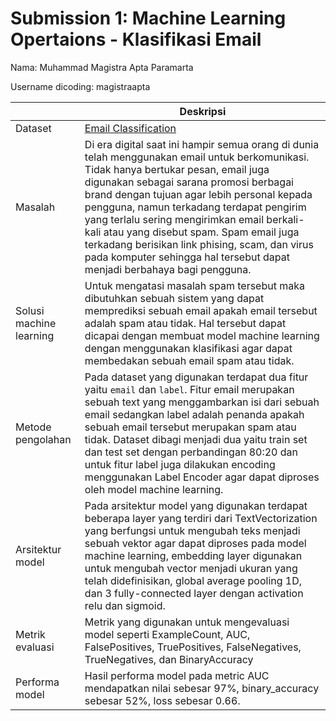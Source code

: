 # Submission 1: Machine Learning Opertaions - Klasifikasi Email
Nama: Muhammad Magistra Apta Paramarta

Username dicoding: magistraapta

|                         | Deskripsi                                                                                                                                                                                                                                                                                                                                                                                                                                                                                            |
| ----------------------- | ---------------------------------------------------------------------------------------------------------------------------------------------------------------------------------------------------------------------------------------------------------------------------------------------------------------------------------------------------------------------------------------------------------------------------------------------------------------------------------------------------- |
| Dataset                 | [Email Classification](https://www.kaggle.com/datasets/prishasawhney/email-classification-ham-spam)                                                                                                                                                                                                                                                                                                                                                                                                  |
| Masalah                 | Di era digital saat ini hampir semua orang di dunia telah menggunakan email untuk berkomunikasi. Tidak hanya bertukar pesan, email juga digunakan sebagai sarana promosi berbagai brand dengan tujuan agar lebih personal kepada pengguna, namun terkadang terdapat pengirim yang terlalu sering mengirimkan email berkali-kali atau yang disebut spam. Spam email juga terkadang berisikan link phising, scam, dan virus pada komputer sehingga hal tersebut dapat menjadi berbahaya bagi pengguna. |
| Solusi machine learning | Untuk mengatasi masalah spam tersebut maka dibutuhkan sebuah sistem yang dapat memprediksi sebuah email apakah email tersebut adalah spam atau tidak. Hal tersebut dapat dicapai dengan membuat model machine learning dengan menggunakan klasifikasi agar dapat membedakan sebuah email spam atau tidak.                                                                                                                                                                                            |
| Metode pengolahan       | Pada dataset yang digunakan terdapat dua fitur yaitu `email` dan `label`. Fitur email merupakan sebuah text yang menggambarkan isi dari sebuah email sedangkan label adalah penanda apakah sebuah email tersebut merupakan spam atau tidak. Dataset dibagi menjadi dua yaitu train set dan test set dengan perbandingan 80:20 dan untuk fitur label juga dilakukan encoding menggunakan Label Encoder agar dapat diproses oleh model machine learning.                                               |
| Arsitektur model        | Pada arsitektur model yang digunakan terdapat beberapa layer yang terdiri dari TextVectorization yang berfungsi untuk mengubah teks menjadi sebuah vektor agar dapat diproses pada model machine learning, embedding layer digunakan untuk mengubah vector menjadi ukuran yang telah didefinisikan, global average pooling 1D, dan 3 fully-connected layer dengan activation relu dan sigmoid.                                                                                                       |
| Metrik evaluasi         | Metrik yang digunakan untuk mengevaluasi model seperti ExampleCount, AUC, FalsePositives, TruePositives, FalseNegatives, TrueNegatives, dan BinaryAccuracy                                                                                                                                                                                                                                                                                                                                           |
| Performa model          | Hasil performa model pada metric AUC mendapatkan nilai sebesar 97%, binary_accuracy sebesar 52%, loss sebesar 0.66.                                                                                                                                                                                                                                                                                                                                                                                  |